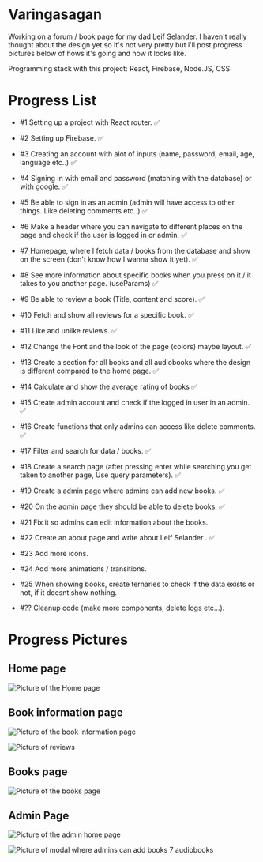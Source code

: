 # Varingasagan

Working on a forum / book page for my dad Leif Selander.
I haven't really thought about the design yet so it's not very pretty but i'll post progress pictures below of hows it's going and how it looks like.

Programming stack with this project:
React,
Firebase,
Node.JS,
CSS

# Progress List
- #1 Setting up a project with React router. ✅
- #2 Setting up Firebase. ✅
- #3 Creating an account with alot of inputs (name, password, email, age, language etc..) ✅
- #4 Signing in with email and password (matching with the database) or with google. ✅
- #5 Be able to sign in as an admin (admin will have access to other things. Like deleting comments etc..) ✅
- #6 Make a header where you can navigate to different places on the page and check if the user is logged in or admin. ✅
- #7 Homepage, where I fetch data / books from the database and show on the screen (don't know how I wanna show it yet). ✅
- #8 See more information about specific books when you press on it / it takes to you another page. (useParams) ✅
- #9 Be able to review a book (Title, content and score). ✅
- #10 Fetch and show all reviews for a specific book. ✅
- #11 Like and unlike reviews. ✅
- #12 Change the Font and the look of the page (colors) maybe layout. ✅
- #13 Create a section for all books and all audiobooks where the design is different compared to the home page. ✅
- #14 Calculate and show the average rating of books ✅
- #15 Create admin account and check if the logged in user in an admin. ✅
- #16 Create functions that only admins can access like delete comments. ✅
- #17 Filter and search for data / books. ✅
- #18 Create a search page (after pressing enter while searching you get taken to another page, Use query parameters). ✅
- #19 Create a admin page where admins can add new books. ✅
- #20 On the admin page they should be able to delete books. ✅
- #21 Fix it so admins can edit information about the books.
- #22 Create an about page and write about Leif Selander . ✅
- #23 Add more icons.
- #24 Add more animations / transitions.
- #25 When showing books, create ternaries to check if the data exists or not, if it doesnt show nothing.

- #?? Cleanup code (make more components, delete logs etc...).

# Progress Pictures
## Home page
![Picture of the Home page](frontend/src/assets/pictures/progress-pic-1.png)

## Book information page
![Picture of the book information page](frontend/src/assets/pictures/progress-pic-2.png)

![Picture of reviews](frontend/src/assets/pictures/progress-pic-3.png)

## Books page
![Picture of the books page](frontend/src/assets/pictures/progress-pic-4.png)

## Admin Page
![Picture of the admin home page](frontend/src/assets/pictures/progress-pic-5.png)

![Picture of modal where admins can add books 7 audiobooks](frontend/src/assets/pictures/progress-pic-6.png)